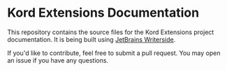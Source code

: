 # Kord Extensions Documentation

This repository contains the source files for the Kord Extensions project documentation.
It is being built using [JetBrains Writerside](https://lp.jetbrains.com/writerside/).

If you'd like to contribute, feel free to submit a pull request. You may open an issue if you have any questions.
